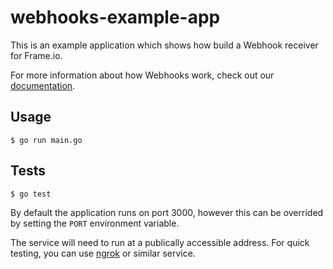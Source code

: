 # webhooks-example-app

This is an example application which shows how build a Webhook receiver for Frame.io.

For more information about how Webhooks work, check out our [documentation](https://docs.frame.io/docs/webhooks).

## Usage

```
$ go run main.go
```

## Tests

```
$ go test
```

By default the application runs on port 3000, however this can be overrided by setting the `PORT` environment variable.

The service will need to run at a publically accessible address. For quick testing, you can use [ngrok](https://ngrok.com/) or similar service.
